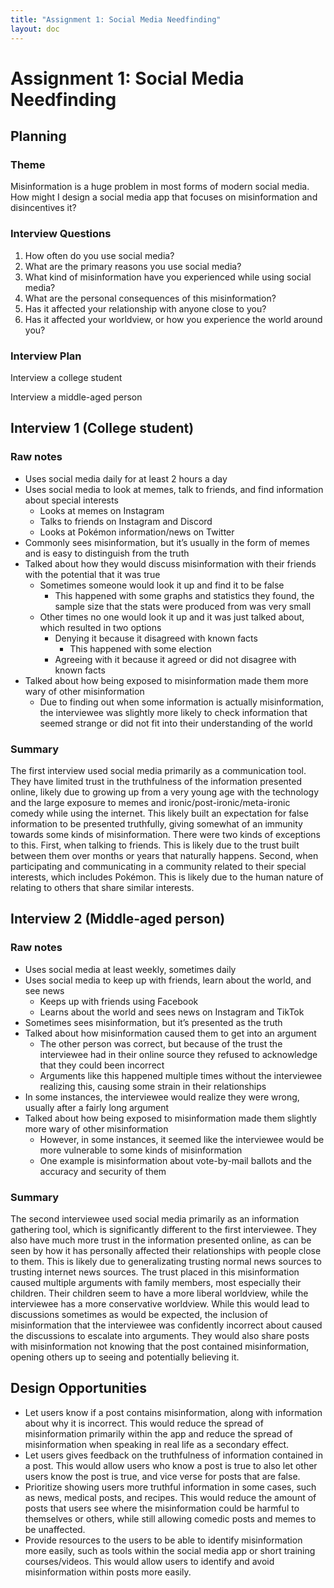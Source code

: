 ```yaml
---
title: "Assignment 1: Social Media Needfinding"
layout: doc
---
```


# Assignment 1: Social Media Needfinding

## Planning

### Theme
Misinformation is a huge problem in most forms of modern social media. How might I design a social media app that focuses on misinformation and disincentives it?

### Interview Questions
1. How often do you use social media?
2. What are the primary reasons you use social media?
3. What kind of misinformation have you experienced while using social media?
4. What are the personal consequences of this misinformation? 
5. Has it affected your relationship with anyone close to you?
6. Has it affected your worldview, or how you experience the world around you?

### Interview Plan
Interview a college student

Interview a middle-aged person

## Interview 1 (College student)

### Raw notes
- Uses social media daily for at least 2 hours a day
- Uses social media to look at memes, talk to friends, and find information about special interests
    - Looks at memes on Instagram
    - Talks to friends on Instagram and Discord
    - Looks at Pokémon information/news on Twitter
- Commonly sees misinformation, but it’s usually in the form of memes and is easy to distinguish from the truth
- Talked about how they would discuss misinformation with their friends with the potential that it was true
    - Sometimes someone would look it up and find it to be false
        - This happened with some graphs and statistics they found, the sample size that the stats were produced from was very small
    - Other times no one would look it up and it was just talked about, which resulted in two options
        - Denying it because it disagreed with known facts
            - This happened with some election 
        - Agreeing with it because it agreed or did not disagree with known facts
- Talked about how being exposed to misinformation made them more wary of other misinformation
    - Due to finding out when some information is actually misinformation, the interviewee was slightly more likely to check information that seemed strange or did not fit into their understanding of the world

### Summary
The first interview used social media primarily as a communication tool. They have limited trust in the truthfulness of the information presented online, likely due to growing up from a very young age with the technology and the large exposure to memes and ironic/post-ironic/meta-ironic comedy while using the internet. This likely built an expectation for false information to be presented truthfully, giving somewhat of an immunity towards some kinds of misinformation. There were two kinds of exceptions to this. First, when talking to friends. This is likely due to the trust built between them over months or years that naturally happens. Second, when participating and communicating in a community related to their special interests, which includes Pokémon. This is likely due to the human nature of relating to others that share similar interests. 

## Interview 2 (Middle-aged person)

### Raw notes
- Uses social media at least weekly, sometimes daily
- Uses social media to keep up with friends, learn about the world, and see news
    - Keeps up with friends using Facebook
    - Learns about the world and sees news on Instagram and TikTok
- Sometimes sees misinformation, but it’s presented as the truth
- Talked about how misinformation caused them to get into an argument
    - The other person was correct, but because of the trust the interviewee had in their online source they refused to acknowledge that they could been incorrect
    - Arguments like this happened multiple times without the interviewee realizing this, causing some strain in their relationships
- In some instances, the interviewee would realize they were wrong, usually after a fairly long argument
- Talked about how being exposed to misinformation made them slightly more wary of other misinformation
    - However, in some instances, it seemed like the interviewee would be more vulnerable to some kinds of misinformation
    - One example is misinformation about vote-by-mail ballots and the accuracy and security of them

### Summary
The second interviewee used social media primarily as an information gathering tool, which is significantly different to the first interviewee. They also have much more trust in the information presented online, as can be seen by how it has personally affected their relationships with people close to them. This is likely due to generalizating trusting normal news sources to trusting internet news sources. The trust placed in this misinformation caused multiple arguments with family members, most especially their children. Their children seem to have a more liberal worldview, while the interviewee has a more conservative worldview. While this would lead to discussions sometimes as would be expected, the inclusion of misinformation that the interviewee was confidently incorrect about caused the discussions to escalate into arguments. They would also share posts with misinformation not knowing that the post contained misinformation, opening others up to seeing and potentially believing it.

## Design Opportunities
- Let users know if a post contains misinformation, along with information about why it is incorrect. This would reduce the spread of misinformation primarily within the app and reduce the spread of misinformation when speaking in real life as a secondary effect. 
- Let users gives feedback on the truthfulness of information contained in a post. This would allow users who know a post is true to also let other users know the post is true, and vice verse for posts that are false. 
- Prioritize showing users more truthful information in some cases, such as news, medical posts, and recipes. This would reduce the amount of posts that users see where the misinformation could be harmful to themselves or others, while still allowing comedic posts and memes to be unaffected. 
- Provide resources to the users to be able to identify misinformation more easily, such as tools within the social media app or short training courses/videos. This would allow users to identify and avoid misinformation within posts more easily.